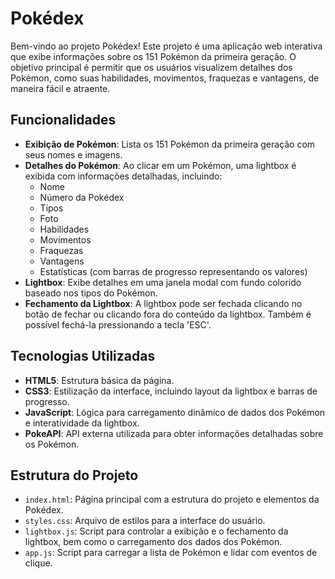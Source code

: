 # Pokédex

Bem-vindo ao projeto Pokédex! Este projeto é uma aplicação web interativa que exibe informações sobre os 151 Pokémon da primeira geração. O objetivo principal é permitir que os usuários visualizem detalhes dos Pokémon, como suas habilidades, movimentos, fraquezas e vantagens, de maneira fácil e atraente.

## Funcionalidades

- **Exibição de Pokémon**: Lista os 151 Pokémon da primeira geração com seus nomes e imagens.
- **Detalhes do Pokémon**: Ao clicar em um Pokémon, uma lightbox é exibida com informações detalhadas, incluindo:
  - Nome
  - Número da Pokédex
  - Tipos
  - Foto
  - Habilidades
  - Movimentos
  - Fraquezas
  - Vantagens
  - Estatísticas (com barras de progresso representando os valores)
- **Lightbox**: Exibe detalhes em uma janela modal com fundo colorido baseado nos tipos do Pokémon.
- **Fechamento da Lightbox**: A lightbox pode ser fechada clicando no botão de fechar ou clicando fora do conteúdo da lightbox. Também é possível fechá-la pressionando a tecla 'ESC'.

## Tecnologias Utilizadas

- **HTML5**: Estrutura básica da página.
- **CSS3**: Estilização da interface, incluindo layout da lightbox e barras de progresso.
- **JavaScript**: Lógica para carregamento dinâmico de dados dos Pokémon e interatividade da lightbox.
- **PokeAPI**: API externa utilizada para obter informações detalhadas sobre os Pokémon.

## Estrutura do Projeto

- `index.html`: Página principal com a estrutura do projeto e elementos da Pokédex.
- `styles.css`: Arquivo de estilos para a interface do usuário.
- `lightbox.js`: Script para controlar a exibição e o fechamento da lightbox, bem como o carregamento dos dados dos Pokémon.
- `app.js`: Script para carregar a lista de Pokémon e lidar com eventos de clique.
